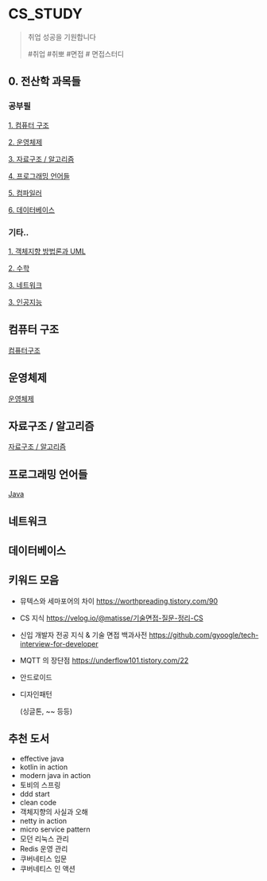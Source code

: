 # CS_STUDY

> 취업 성공을 기원합니다
>
> #취업 #취뽀 #면접 # 면접스터디



## 0. 전산학 과목들

### 공부필

[1. 컴퓨터 구조](#컴퓨터-구조)

[2. 운영체제](#2운영체제)

[3. 자료구조 / 알고리즘](#자료구조-\/-알고리즘)

[4. 프로그래밍 언어들](#프로그래밍-언어들)

[5. 컴파일러](#)

[6. 데이터베이스](#데이터베이스)



### 기타..

[1. 객체지향 방법론과 UML](#)

[2. 수학](#)

[3. 네트워크](#네트워크)

[3. 인공지능](#)





## 컴퓨터 구조

[컴퓨터구조](https://www.notion.so/2741dff954574f629cc9efc6d5b800f8)



## 운영체제

[운영체제](https://www.notion.so/b59b59a9631048c2bdadf08e85fb6126)



## 자료구조 / 알고리즘

[자료구조 / 알고리즘](https://www.notion.so/af45cda350ed4672901542e9fefa813f)



## 프로그래밍 언어들

[Java](https://www.notion.so/Java-5d730005441143a693e34b82e4066676)



## 네트워크



## 데이터베이스



## 키워드 모음

- 뮤텍스와 세마포어의 차이 https://worthpreading.tistory.com/90

- CS 지식 https://velog.io/@matisse/기술면접-질문-정리-CS

- 신입 개발자 전공 지식 & 기술 면접 백과사전 https://github.com/gyoogle/tech-interview-for-developer

- MQTT 의 장단점 https://underflow101.tistory.com/22

- 안드로이드

- 디자인패턴

  (싱글톤, ~~ 등등)

  

## 추천 도서

- effective java
- kotlin in action
- modern java in action
- 토비의 스프링
- ddd start
- clean code
- 객체지향의 사실과 오해
- netty in action
- micro service pattern
- 모던 리눅스 관리
- Redis 운영 관리
- 쿠버네티스 입문
- 쿠버네티스 인 액션
